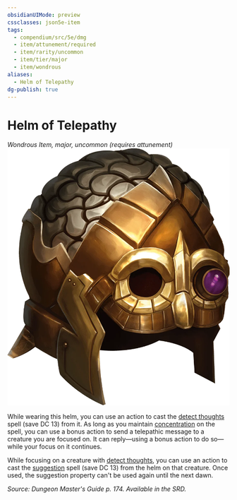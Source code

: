 ```yaml
---
obsidianUIMode: preview
cssclasses: json5e-item
tags:
  - compendium/src/5e/dmg
  - item/attunement/required
  - item/rarity/uncommon
  - item/tier/major
  - item/wondrous
aliases:
  - Helm of Telepathy
dg-publish: true
---
```

# Helm of Telepathy
*Wondrous Item, major, uncommon (requires attunement)*  
![](https://raw.githubusercontent.com/5etools-mirror-2/5etools-img/main/items/DMG/Helm%20of%20Telepathy.webp#right)  


While wearing this helm, you can use an action to cast the [detect thoughts](/Admin/CLI/spells/detect-thoughts.md) spell (save DC 13) from it. As long as you maintain [concentration](/3-Mechanics/CLI/rules/conditions.md#concentration) on the spell, you can use a bonus action to send a telepathic message to a creature you are focused on. It can reply—using a bonus action to do so—while your focus on it continues.

While focusing on a creature with [detect thoughts](/Admin/CLI/spells/detect-thoughts.md), you can use an action to cast the [suggestion](/Admin/CLI/spells/suggestion.md) spell (save DC 13) from the helm on that creature. Once used, the suggestion property can't be used again until the next dawn.

*Source: Dungeon Master's Guide p. 174. Available in the SRD.*